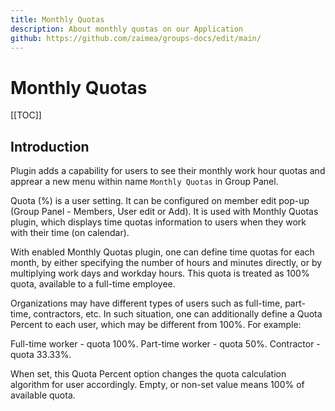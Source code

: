 ```yaml
---
title: Monthly Quotas
description: About monthly quotas on our Application
github: https://github.com/zaimea/groups-docs/edit/main/
---
```


# Monthly Quotas

[[TOC]]

## Introduction

Plugin adds a capability for users to see their monthly work hour quotas and apprear a new menu within name `Monthly Quotas` in Group Panel.

Quota (%) is a user setting. It can be configured on member edit pop-up (Group Panel - Members, User edit or Add). It is used with Monthly Quotas plugin, which displays time quotas information to users when they work with their time (on calendar).

With enabled Monthly Quotas plugin, one can define time quotas for each month, by either specifying the number of hours and minutes directly, or by multiplying work days and workday hours. This quota is treated as 100% quota, available to a full-time employee.

Organizations may have different types of users such as full-time, part-time, contractors, etc. In such situation, one can additionally define a Quota Percent to each user, which may be different from 100%. For example:

Full-time worker - quota 100%.
Part-time worker - quota 50%.
Contractor - quota 33.33%.

When set, this Quota Percent option changes the quota calculation algorithm for user accordingly. Empty, or non-set value means 100% of available quota.
